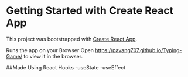 # Getting Started with Create React App

This project was bootstrapped with [Create React App](https://github.com/facebook/create-react-app).



Runs the app on your Browser
Open https://pavang707.github.io/Typing-Game/ to view it in the browser.

##Made Using React Hooks 
-useState
-useEffect
